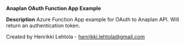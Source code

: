 **Anaplan OAuth Function App Example**

**Description**
Azure Function App example for OAuth to Anaplan API. Will return an authentication token. 

Created by Henrikki Lehtola - henrikki.lehtola@gmail.com
